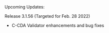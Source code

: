 
Upcoming Updates:

Release 3.1.56 (Targeted for Feb. 28 2022)
* C-CDA Validator enhancements and bug fixes

